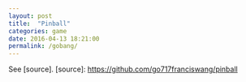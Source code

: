 ```yaml
---
layout: post
title:  "Pinball"
categories: game
date: 2016-04-13 18:21:00
permalink: /gobang/
---
```


<script src="/javascripts/pinball/phaser.min.js"></script>
<script src="/javascripts/pinball/main.js"></script>
<div id="container"></div>
<script src="/javascripts/pinball/main.js"></script>
<script>
var game = new Phaser.Game(450, 800, Phaser.AUTO, 'container');
game.state.add('Main', Pinball.Main);
game.state.start('Main');
</script>

See [source].
[source]: https://github.com/go717franciswang/pinball
